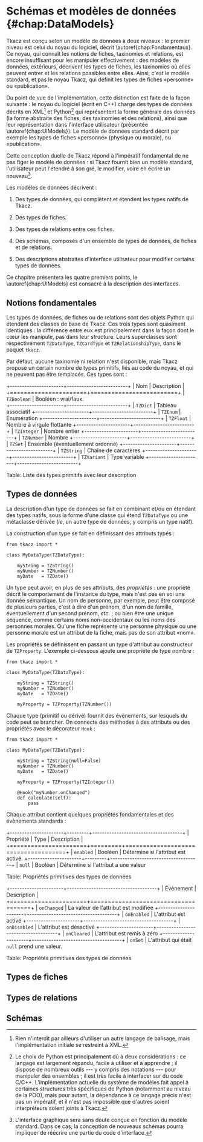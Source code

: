 
# Schémas et modèles de données {#chap:DataModels}

Tkacz est conçu selon un modèle de données à deux niveaux : le premier niveau est celui du noyau du logiciel, décrit \autoref{chap:Fondamentaux}. Ce noyau, qui connaît les notions de fiches, taxinomies et relations, est encore insuffisant pour les manipuler effectivement : des modèles de données, extérieurs, décrivent les types de fiches, les taxinomies où elles peuvent entrer et les relations possibles entre elles. Ainsi, c'est le modèle standard, et pas le noyau Tkacz, qui définit les types de fiches «personne» ou «publication».

Du point de vue de l'implémentation, cette distinction est faite de la façon suivante : le noyau du logiciel (écrit en C++) charge des types de données décrits en XML[^why_xml] et Python[^why_python] qui représentent la forme générale des données (la forme abstraite des fiches, des taxinomies et des relations), ainsi que leur représentation dans l'interface utilisateur (présentée \autoref{chap:UIModels}). Le modèle de données standard décrit par exemple les types de fiches «personne» (physique ou morale), ou «publication».

[^why_xml]: Rien n'interdit par ailleurs d'utiliser un autre langage de balisage, mais l'implémentation initiale se restreint à XML. 

[^why_python]: Le choix de Python est principalement dû à deux considérations : ce langage est largement répandu, facile à utiliser et à apprendre ; il dispose de nombreux outils --- y compris des notations --- pour manipuler des ensembles ; il est très facile à interfacer sur du code C/C++. L'implémentation actuelle du système de modèles fait appel à certaines structures très spécifiques de Python (notamment au niveau de la POO), mais pour autant, la dépendance à ce langage précis n'est pas un impératif, et il n'est pas impossible que  d'autres soient interpréteurs soient joints à Tkacz.

Cette conception duelle de Tkacz répond à l'impératif fondamental de ne pas figer le modèle de données : si Tkacz fournit bien un modèle standard, l'utilisateur peut l'étendre à son gré, le modifier, voire en écrire un nouveau[^fromscratch].

[^fromscratch]: L'interface graphique sera sans doute conçue en fonction du modèle standard. Dans ce cas, la conception de nouveaux schémas pourra impliquer de réécrire une partie du code d'interface.

Les modèles de données décrivent :

 1. Des types de données, qui complètent et étendent les types natifs de Tkacz.
 
 2. Des types de fiches.
 
 3. Des types de relations entre ces fiches.
 
 4. Des schémas, composés d'un ensemble de types de données, de fiches et de relations.
 
 5. Des descriptions abstraites d'interface utilisateur pour modifier certains types de données.
 
Ce chapitre présentera les quatre premiers points, le \autoref{chap:UIModels} est consacré à la description des interfaces. 
 
## Notions fondamentales

Les types de données, de fiches ou de relations sont des objets Python qui étendent des classes de base de Tkacz. Ces trois types sont quasiment identiques : la différence entre eux est principalement dans la façon dont le cœur les manipule, pas dans leur structure. Leurs superclasses sont respectivement ```TZDataType```, ```TZCardType``` et ```TZRelationshipType```, dans le paquet ```tkacz```.

Par défaut, aucune taxinomie ni relation n'est disponible, mais Tkacz propose un certain nombre de types primitifs, liés au code du noyau, et qui ne peuvent pas être remplacés. Ces types sont :

+----------------------+-------------------------+
| Nom				   | Description             | 
+======================+=========================+
| ```TZBoolean```      | Booléen : vrai/faux.                
+----------------------+-------------------------+
| ```TZDict```         | Tableau associatif
+----------------------+-------------------------+
| ```TZEnum```         | Énumération
+----------------------+-------------------------+
| ```TZFloat```        | Nombre à virgule flottante
+----------------------+-------------------------+
| ```TZInteger```      | Nombre entier
+----------------------+-------------------------+
| ```TZNumber```       | Nombre
+----------------------+-------------------------+
| ```TZSet```          | Ensemble (éventuellement ordonné)
+----------------------+-------------------------+
| ```TZString```       | Chaîne de caractères
+----------------------+-------------------------+
| ```TZVariant```      | Type variable
+----------------------+-------------------------+

Table: Liste des types primitifs avec leur description


## Types de données

La description d'un type de données se fait en combinant et/ou en étendant des types natifs, sous la forme d'une classe qui étend ```TZDataType``` ou une métaclasse dérivée (*ie*, un autre type de données, y compris un type natif).

La construction d'un type se fait en définissant des attributs typés :

~~~ {.python .numberLines}
from tkacz import *

class MyDataType(TZDataType):

	myString = TZString()
	myNumber = TZNumber()
	myDate 	 = TZDate()
~~~

Un type peut avoir, en plus de ses attributs, des *propriétés* : une propriété décrit le comportement de l'instance du type, mais n'est pas en soi une donnée sémantique. Un nom de personne, par exemple, peut être composé de plusieurs parties, c'est à dire d'un prénom, d'un nom de famille, éventuellement d'un second prénom, *etc.* ; ou bien être une unique séquence, comme certains noms non-occidentaux ou les noms des personnes morales. Qu'une fiche représente une personne physique ou une personne morale est un attribut de la fiche, mais pas de son attribut «nom».

Les propriétés se définissent en passant un type d'attribut au constructeur de ```TZProperty```. L'exemple ci-dessous ajoute une propriété de type nombre :

~~~ {.python .numberLines}
from tkacz import *

class MyDataType(TZDataType):

	myString = TZString()
	myNumber = TZNumber()
	myDate 	 = TZDate()
	
	myProperty = TZProperty(TZNumber())
~~~

Chaque type (primitif ou dérivé) fournit des évènements, sur lesquels du code peut se brancher. On connecte des méthodes à des attributs ou des propriétés avec le décorateur ```Hook``` :

~~~ {.python .numberLines}
from tkacz import *

class MyDataType(TZDataType):

	myString = TZString(null=False)
	myNumber = TZNumber()
	myDate 	 = TZDate()
	
	myProperty = TZProperty(TZInteger())
	
	@Hook("myNumber.onChanged")
	def calculate(self):
		pass
~~~

Chaque attribut contient quelques propriétés fondamentales et des évènements standards :

+----------------------+---------+-------------------------------------+
| Propriété			   | Type    | Description                         |
+======================+=========+=====================================+
| ```enabled```        | Booléen | Détermine si l'attribut est activé.
+----------------------+---------+-------------------------------------+
| ```null```           | Booléen | Détermine si l'attribut a une valeur

Table: Propriétés primitives des types de données

+----------------------+-------------------------------------+
| Évènement			   | Description                         |
+======================+=====================================+
| ```onChanged```      | La valeur de l'attribut est modifiée
+----------------------+-------------------------------------+
| ```onEnabled```      | L'attribut est activé
+----------------------+-------------------------------------+
| ```onDisabled```     | L'attribut est désactivé
+----------------------+-------------------------------------+
| ```onCleared```      | L'attribut est remis à zéro
+----------------------+-------------------------------------+
| ```onSet```          | L'attribut qui était ```null``` prend une valeur.

Table: Propriétés primitives des types de données

## Types de fiches

## Types de relations

## Schémas
